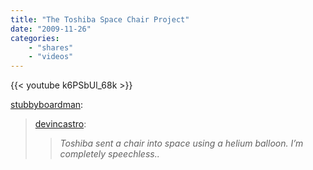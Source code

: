 ```yaml
---
title: "The Toshiba Space Chair Project"
date: "2009-11-26"
categories:
    - "shares"
    - "videos"
---
```


{{< youtube k6PSbUl_68k >}}

[stubbyboardman](http://stubbyboardman.tumblr.com/post/247081938):

> [devincastro](http://devincastro.tumblr.com/post/246954733):
>
> > _Toshiba sent a chair into space using a helium balloon. I’m completely speechless.._
